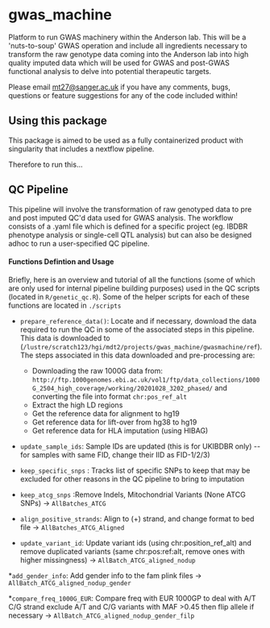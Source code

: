 # gwas_machine
Platform to run GWAS machinery within the Anderson lab. This will be a 'nuts-to-soup' GWAS operation and include all ingredients necessary to transform the raw genotype data coming into the Anderson lab into high quality imputed data which will be used for GWAS and post-GWAS functional analysis to delve into potential therapeutic targets.

Please email mt27@sanger.ac.uk if you have any comments, bugs, questions or feature suggestions for any of the code included within!

## Using this package

This package is aimed to be used as a fully containerized product with singularity that includes a nextflow pipeline.

Therefore to run this...

## QC Pipeline

This pipeline will involve the transformation of raw genotyped data to pre and post imputed QC'd data used for GWAS analysis. The workflow consists of a .yaml file which is defined for a specific project (eg. IBDBR phenotype analysis or single-cell QTL analysis) but can also be designed adhoc to run a user-specified QC pipeline. 

#### Functions Defintion and Usage

Briefly, here is an overview and tutorial of all the functions (some of which are only used for internal pipeline building purposes) used in the QC scripts (located in `R/genetic_qc.R`). Some of the helper scripts for each of these functions are located in `./scripts`

* `prepare_reference_data()`: Locate and if necessary, download the data required to run the QC in some of the associated steps in this pipeline. This data is downloaded to (`/lustre/scratch123/hgi/mdt2/projects/gwas_machine/gwasmachine/ref`). The steps associated in this data downloaded and pre-processing are:
  + Downloading the raw 1000G data from:         `http://ftp.1000genomes.ebi.ac.uk/vol1/ftp/data_collections/1000G_2504_high_coverage/working/20201028_3202_phased/` and converting    the file into format `chr:pos_ref_alt`
  + Extract the high LD regions
  + Get the reference data for alignment to hg19
  + Get reference data for lift-over from hg38 to hg19
  + Get reference data for HLA imputation (using HIBAG)

* `update_sample_ids`: Sample IDs are updated (this is for UKIBDBR only) -- for samples with same FID, change their IID as FID-1/2/3)

* `keep_specific_snps` : Tracks list of specific SNPs to keep that may be excluded for other reasons in the QC pipeline to bring to imputation

* `keep_atcg_snps` :Remove Indels, Mitochondrial Variants (None ATCG SNPs) -> `AllBatches_ATCG`

* `align_positive_strands`: Align to (+) strand, and change format to bed file -> `AllBatches_ATCG_Aligned`

* `update_variant_id`: Update variant ids (using chr:position_ref_alt) and remove duplicated variants (same chr:pos:ref:alt, remove ones with higher missingness) -> `AllBatch_ATCG_aligned_nodup`

*`add_gender_info`: Add gender info to the fam plink files -> `AllBatch_ATCG_aligned_nodup_gender`

*`compare_freq_1000G_EUR`: Compare freq with EUR 1000GP to deal with A/T   C/G strand exclude A/T and C/G variants with MAF >0.45 then flip allele if necessary -> `AllBatch_ATCG_aligned_nodup_gender_filp`







